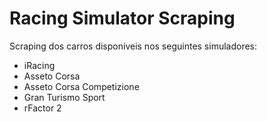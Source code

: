 # Racing Simulator Scraping

Scraping dos carros disponíveis nos seguintes simuladores:
* iRacing
* Asseto Corsa
* Asseto Corsa Competizione
* Gran Turismo Sport
* rFactor 2